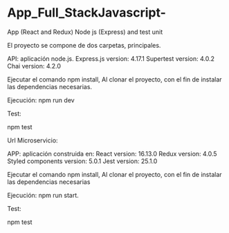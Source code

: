 # App_Full_StackJavascript-
App (React and Redux) Node js (Express) and test unit 


El proyecto se compone de dos carpetas, principales.

API: aplicación node.js.
     Express.js version: 4.17.1
     Supertest version: 4.0.2
     Chai version: 4.2.0

Ejecutar el comando npm install, Al clonar el proyecto, con el fin de instalar las dependencias necesarias.

Ejecución: 
npm run dev

Test:

npm test

Url Microservicio:


APP: aplicación construida en: 
        React version: 16.13.0
        Redux version: 4.0.5
        Styled components version: 5.0.1
        Jest version: 25.1.0

Ejecutar el comando npm install, Al clonar el proyecto, con el fin de instalar las dependencias necesarias

Ejecución:
npm run start.


Test:

npm test

